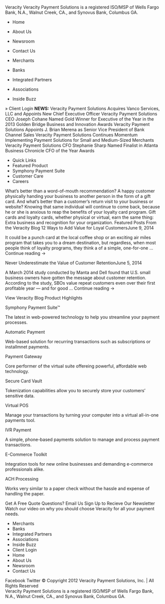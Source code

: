 Veracity Veracity Payment Solutions is a registered ISO/MSP of Wells Fargo Bank, N.A., Walnut Creek, CA., and Synovus Bank, Columbus GA.

*   Home
*   About Us
*   Newsroom
*   Contact Us

*   Merchants
*   Banks
*   Integrated Partners
*   Associations
*   Inside Buzz

» Client Login **NEWS:** Veracity Payment Solutions Acquires Vanco Services, LLC and Appoints New Chief Executive Officer Veracity Payment Solutions CEO Joseph Cohane Named Gold Winner for Executive of the Year in the 2013 Golden Bridge Business and Innovation Awards Veracity Payment Solutions Appoints J. Brian Merena as Senior Vice President of Bank Channel Sales Veracity Payment Solutions Continues Momentum Implementing Payment Solutions for Small and Medium-Sized Merchants Veracity Payment Solutions CFO Stephanie Sharp Named Finalist in Atlanta Business Chronicle CFO of the Year Awards

*   Quick Links
*   Featured Product
*   Symphony Payment Suite
*   Customer Care
*   Careers

What’s better than a word-of-mouth recommendation? A happy customer physically handing your business to another person in the form of a gift card. And what’s better than a customer’s return visit to your business or website? Knowing that same individual will continue to come back, because he or she is anxious to reap the benefits of your loyalty card program. Gift cards and loyalty cards, whether physical or virtual, earn the same thing: Extra business and recognition for your organization. Featured Posts From the Veracity Blog 12 Ways to Add Value for Loyal CustomersJune 9, 2014

It could be a punch card at the local coffee shop or an exciting air miles program that takes you to a dream destination, but regardless, when most people think of loyalty programs, they think a of a simple, one-for-one … Continue reading →

Never Underestimate the Value of Customer RetentionJune 5, 2014

A March 2014 study conducted by Manta and Dell found that U.S. small business owners have gotten the message about customer retention. According to the study, SBOs value repeat customers even over their first profitable year — and for good … Continue reading →

View Veracity Blog Product Highlights

Symphony Payment Suite™

The latest in web-powered technology to help you streamline your payment processes.

Automatic Payment

Web-based solution for recurring transactions such as subscriptions or installmnet payments.

Payment Gateway

Core performer of the virtual suite offereing powerful, affordable web technology.

Secure Card Vault

Tokenization capabilities allow you to securely store your customers’ sensitive data.

Virtual POS

Manage your transactions by turning your computer into a virtual all-in-one payments tool.

IVR Payment

A simple, phone-based payments solution to manage and process payment transactions.

E-Commerce Toolkit

Integration tools for new online businesses and demanding e-commerce professionals alike.

ACH Processing

Works very similar to a paper check without the hassle and expense of handling the paper.

Get A Free Quote Questions? Email Us Sign Up to Recieve Our Newsletter Watch our video on why you should choose Veracity for all your payment needs.

*   Merchants
*   Banks
*   Integrated Partners
*   Associations
*   Inside Buzz
*   Client Login
*   Home
*   About Us
*   Newsroom
*   Contact Us

Facebook Twitter © Copyright 2012 Veracity Payment Solutions, Inc. | All Rights Reserved  
Veracity Payment Solutions is a registered ISO/MSP of Wells Fargo Bank, N.A., Walnut Creek, CA., and Synovus Bank, Columbus GA.